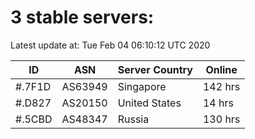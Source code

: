 # 3 stable servers:

Latest update at: Tue Feb 04 06:10:12 UTC 2020

| ID | ASN | Server Country | Online |
| -- | --- | -------------- | ------ |
| #.7F1D | AS63949 | Singapore | 142 hrs |
| #.D827 | AS20150 | United States | 14 hrs |
| #.5CBD | AS48347 | Russia | 130 hrs |

